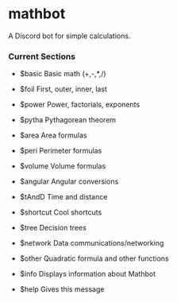 # mathbot
A Discord bot for simple calculations.

### Current Sections

- $basic
Basic math (+,-,*,/)

- $foil
First, outer, inner, last

- $power
Power, factorials, exponents

- $pytha
Pythagorean theorem

- $area
Area formulas

- $peri
Perimeter formulas

- $volume
Volume formulas

- $angular
Angular conversions

- $tAndD
Time and distance

- $shortcut
Cool shortcuts

- $tree
Decision trees

- $network
Data communications/networking

- $other
Quadratic formula and other functions

- $info
Displays information about Mathbot

- $help
Gives this message
